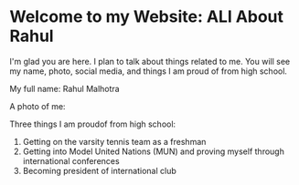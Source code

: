 # Welcome to my Website: ALl About Rahul

I'm glad you are here. I plan to talk about things related to me.
You will see my name, photo, social media, and things I am proud of from high school.

My full name: Rahul Malhotra

A photo of me:

Three things I am proudof from high school:
1. Getting on the varsity tennis team as a freshman
2. Getting into Model United Nations (MUN) and proving myself through international conferences
3. Becoming president of international club
